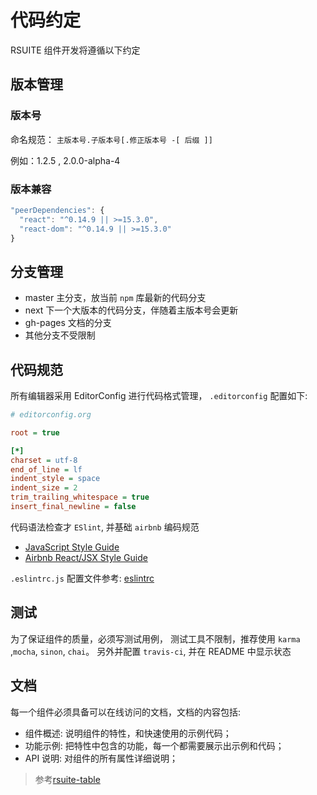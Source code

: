 # 代码约定

RSUITE 组件开发将遵循以下约定

## 版本管理

### 版本号
命名规范： `主版本号.子版本号[.修正版本号 -[ 后缀 ]]`

例如：1.2.5 , 2.0.0-alpha-4


### 版本兼容


```js
"peerDependencies": {
  "react": "^0.14.9 || >=15.3.0",
  "react-dom": "^0.14.9 || >=15.3.0"
}
```

## 分支管理
- master 主分支，放当前 `npm` 库最新的代码分支
- next 下一个大版本的代码分支，伴随着主版本号会更新
- gh-pages 文档的分支
- 其他分支不受限制



## 代码规范

所有编辑器采用 EditorConfig 进行代码格式管理， `.editorconfig` 配置如下:

```ini
# editorconfig.org

root = true

[*]
charset = utf-8
end_of_line = lf
indent_style = space
indent_size = 2
trim_trailing_whitespace = true
insert_final_newline = false
```

代码语法检查才 `ESlint`, 并基础 `airbnb` 编码规范

- [JavaScript Style Guide](https://github.com/airbnb/javascript)
- [Airbnb React/JSX Style Guide](https://github.com/airbnb/javascript/tree/master/react)

`.eslintrc.js` 配置文件参考: [eslintrc](https://gist.github.com/simonguo/1d6c698d5c91c082e73f79f5bc978cae#file-eslintrc-js)





## 测试

为了保证组件的质量，必须写测试用例， 测试工具不限制，推荐使用 `karma` ,`mocha`, `sinon`, `chai`。
另外并配置 `travis-ci`, 并在 README 中显示状态


## 文档

每一个组件必须具备可以在线访问的文档，文档的内容包括:

- 组件概述: 说明组件的特性，和快速使用的示例代码；
- 功能示例: 把特性中包含的功能，每一个都需要展示出示例和代码；
- API 说明: 对组件的所有属性详细说明；

> 参考[rsuite-table](https://rsuitejs.com/rsuite-table)

